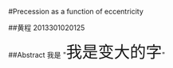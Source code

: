 #Precession as a function of eccentricity

##黄程   2013301020125

##Abstract
我是
"<font size=6>我是变大的字</font>"
